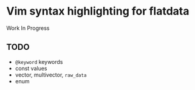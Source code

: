 # Vim syntax highlighting for flatdata

Work In Progress

## TODO
* `@keyword` keywords
* const values
* vector, multivector, `raw_data`
* enum

